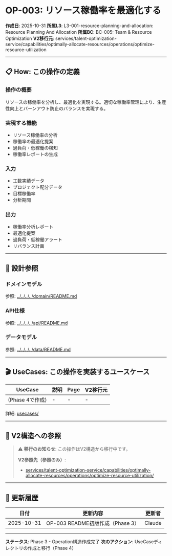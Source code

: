 # OP-003: リソース稼働率を最適化する

**作成日**: 2025-10-31
**所属L3**: L3-001-resource-planning-and-allocation: Resource Planning And Allocation
**所属BC**: BC-005: Team & Resource Optimization
**V2移行元**: services/talent-optimization-service/capabilities/optimally-allocate-resources/operations/optimize-resource-utilization

---

## 📋 How: この操作の定義

### 操作の概要
リソースの稼働率を分析し、最適化を実現する。適切な稼働率管理により、生産性向上とバーンアウト防止のバランスを実現する。

### 実現する機能
- リソース稼働率の分析
- 稼働率の最適化提案
- 過負荷・低稼働の検知
- 稼働率レポートの生成

### 入力
- 工数実績データ
- プロジェクト配分データ
- 目標稼働率
- 分析期間

### 出力
- 稼働率分析レポート
- 最適化提案
- 過負荷・低稼働アラート
- リバランス計画

---

## 🔗 設計参照

### ドメインモデル
参照: [../../../../domain/README.md](../../../../domain/README.md)

### API仕様
参照: [../../../../api/README.md](../../../../api/README.md)

### データモデル
参照: [../../../../data/README.md](../../../../data/README.md)

---

## 🎬 UseCases: この操作を実装するユースケース

| UseCase | 説明 | Page | V2移行元 |
|---------|------|------|---------|
| (Phase 4で作成) | - | - | - |

詳細: [usecases/](usecases/)

---

## 🔗 V2構造への参照

> ⚠️ **移行のお知らせ**: この操作はV2構造から移行中です。
>
> **V2参照先（参照のみ）**:
> - [services/talent-optimization-service/capabilities/optimally-allocate-resources/operations/optimize-resource-utilization/](../../../../../../../services/talent-optimization-service/capabilities/optimally-allocate-resources/operations/optimize-resource-utilization/)

---

## 📝 更新履歴

| 日付 | 更新内容 | 更新者 |
|------|---------|--------|
| 2025-10-31 | OP-003 README初版作成（Phase 3） | Claude |

---

**ステータス**: Phase 3 - Operation構造作成完了
**次のアクション**: UseCaseディレクトリの作成と移行（Phase 4）
